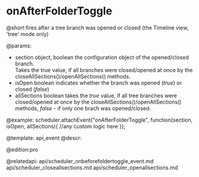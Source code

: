 onAfterFolderToggle
=============
@short:fires after a tree branch was opened or closed (the Timeline view, 'tree' mode only)
	

@params:
- section		object, boolean 	the configuration object of the opened/closed branch. <br>Takes the true value, if all branches were closed/opened at once by the closeAllSections()/openAllSections() methods.
- isOpen		boolean		indicates whether the branch was opened (<i>true</i>) or closed (<i>false</i>)
- allSections	boolean 	takes the <i>true</i> value, if all tree branches were closed/opened at once by the closeAllSections()/openAllSections() methods, 
<i>false</i> - if only one brach was opened/closed.


@example: 
scheduler.attachEvent("onAfterFolderToggle", function(section, isOpen, allSections){
	//any custom logic here
});



@template:	api_event
@descr: 


@edition:pro

@relatedapi:
api/scheduler_onbeforefoldertoggle_event.md
api/scheduler_closeallsections.md
api/scheduler_openallsections.md
